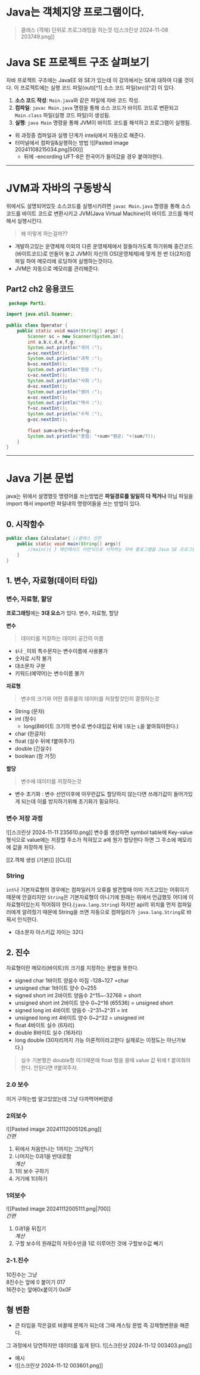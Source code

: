 # Java는 객체지양 프로그램이다.
> 클래스 (객체) 단위로 프로그래밍을 하는것
![[스크린샷 2024-11-08 203749.png]]
# Java SE 프로젝트 구조 살펴보기

자바 프로젝트 구조에는 JavaEE 와 SE가 있는데 이 강의에서는 SE에 대하여 다룰 것이다. 
이 프로젝트에는 실행 코드 파일(out)[^1] 소스 코드 파일(src)[^2] 이 있다.

1. **소스 코드 작성**: `Main.java`와 같은 파일에 자바 코드 작성.
2. **컴파일**: `javac Main.java` 명령을 통해 소스 코드가 바이트 코드로 변환되고 `Main.class` 파일(실행 코드 파일)이 생성됨.
3. **실행**: `java Main` 명령을 통해 JVM이 바이트 코드를 해석하고 프로그램이 실행됨.

- 위 과정중 컴파일과 실행 단계가 intelij에서 자동으로 해준다. 
- 터미널에서 컴파일&실행하는 방법 ![[Pasted image 20241108215034.png|500]]
	- 뒤에 -encording UFT-8은 한국어가 들어갔을 경우 붙여야한다.
--- 
# JVM과 자바의 구동방식

위에서도 설명되어있듯 소스코드를 실행시키려면  `javac Main.java` 명령을 통해 소스 코드를 바이트 코드로 변환시키고 JVM(Java Virtual Machine)이 바이트 코드를 해석해서 실행시킨다. 

>왜 이렇게 하는걸까??
- 개발하고있는 운영체제 이외의 다른 운영체제에서 잘돌아가도록 하기위해 중간코드(바이트코드)로 만들어 놓고 JVM이 자신의 OS(운영체제)에 맞게 한 번 더(2차)컴파일 하여 메모리에 로딩하여 실행하는것이다.
- JVM은 자동으로 메모리를 관리해준다.
## Part2 ch2 응용코드
```java
 package Part1;  
  
import java.util.Scanner;  
  
public class Operator {  
    public static void main(String[] args) {  
        Scanner sc = new Scanner(System.in);  
        int a,b,c,d,e,f,g;  
        System.out.println("국어 :");  
        a=sc.nextInt();  
        System.out.println("과학 :");  
        b=sc.nextInt();  
        System.out.println("한문 :");  
        c=sc.nextInt();  
        System.out.println("사회 :");  
        d=sc.nextInt();  
        System.out.println("영어 :");  
        e=sc.nextInt();  
        System.out.println("역사 :");  
        f=sc.nextInt();  
        System.out.println("수학 :");  
        g=sc.nextInt();  
  
        float sum=a+b+c+d+e+f+g;  
        System.out.println("총점: "+sum+"평균: "+(sum/7));  
    }  
}
```
--- 
# Java 기본 문법

java는 위에서 설명했듯 명령어를 쓰는방법은 **파일경로를 일일히 다 적거나** 아님 파일을 import 해서 import한 파일내의 명령어들을 쓰는 방법이 있다. 

## 0. 시작함수
```java
public class Calculatar{ //클래스 선언
	public static void main(String[] args){
		//main(){ } 메인메서드 이런식으로 시작하는 자바 플로그램을 Java SE 프로그램이라한다.
	}
}
```
## 1. 변수, 자료형(데이터 타입)

### 변수, 자료형, 할당
**프로그래밍**에는 **3대 요소**가 있다.
변수, 자료형, 할당

**변수**
>데이터를 저장하는 데이터 공간의 이름
- `$`나 `_`이외 특수문자는 변수이름에 사용불가
- 숫자로 시작 불가
- 대소문자 구분
- 키워드(예약어)는 변수이름 불가

**자료형** 
>변수의 크기와 어떤 종류를의 데이터를 저장할것인지 결정하는것
- String (문자)
- int (정수)
	- long(8바이트 크기의 변수로 변수대입값 뒤에 `l`또는 `L`을 붙여줘야한다.)
- char (한글자)
- float (실수 뒤에 f붙여주기)
- double (긴실수)
- boolean (참 거짓)

**할당**
>변수에 데이터를 저장하는것
- 변수 초기화 : 변수 선언이후에 아무런값도 할당하지 않는다면 쓰래기값이 들어가있게 되는데 이를 방지하기위해 초기화가 필요하다.

### 변수 저장 과정
![[스크린샷 2024-11-11 235610.png]]
변수를 생성하면 symbol table에 Key-value형식으로 value에는 저장할 주소가 적혀있고 a에 뭔가 할당한다 하면 그 주소에 메모리에 값을 저장하게 된다.

[[2.객체 생성 (기본)]]
[[CLI]]
### String
`int`나 기본자료형의 경우에는 컴파일러가 오류를 발견할때 이미 가즈고있는 어휘이기 때문에 안걸리지만 `String`은 기본자료형이 아니기에 원래는 위에서 언급했듯 어디에 이 자료형이있는지 적어줘야 한다.(`java.lang.String`) 하지만 api의 위치를 먼저 컴파일러에게 알려줬기 때문에 String을 쓰면 자동으로 컴파일러가` java.lang.String`로 바꿔서 인식한다.

- 대소문자 아스키값 차이는 32다
## 2. 진수
자료형이란 메모리(바이트)의 크기를 지정하는 문법을 뜻한다.

- signed char 1바이트 양음수 따짐 -128~127 =char
- unsigned char 1바이트 양수 0~255
- signed short int 2바이트 양음수 2^15~-32768 = short
- unsigned short int 2바이트 양수 0~2^16 (65536) = unsigned short
- signed long int 4바이트 양음수 -2^31~2^31 = int
- unsigned long int 4바이트 양수 0~2^32 = unsigned int
- float 4바이트 실수 (6자리)
- double 8바이트 실수 (16자리)
- long double (30자리까지 가능 이론적이라고한다 실제로는 이정도는 아닌가보다.)

> 실수 기본형은 double형 이기때문에 float 형을 쓸때 value 값 뒤에 f 붙여줘야한다. 안된다면 lf붙여주자.

### 2.0 보수

이거 구하는법 알고있었는데 그냥 다까먹어버렸넹

### 2의보수

![[Pasted image 20241112005126.png]]  
_간편_

1. 뒤에서 처음만나는 1까지는 그냥적기
2. 나머지는 0과1을 반대로함  
    _계산_
3. 1의 보수 구하기
4. 거기에 1더하기

### 1의보수

![[Pasted image 20241112005111.png|700]]  
_간편_

1. 0과1을 뒤집기  
    _계산_
2. 구할 보수의 원래값의 자릿수만큼 1로 이루어진 것에 구할보수값 빼기

### 2-1.진수

10진수는 그냥  
8진수는 앞에 0 붙이기 017  
16잔수는 앞애0x붙이기 0x0F

## 형 변환
- 큰 타입을 작은걸로 바꿀때 문제가 되는데 그때 캐스팅 문법 즉 강제형변환을 해준다.

그 과정에서 당연하지만 데이터를 잃게 된다.
![[스크린샷 2024-11-12 003403.png]]
- 예시
- ![[스크린샷 2024-11-12 003601.png]]